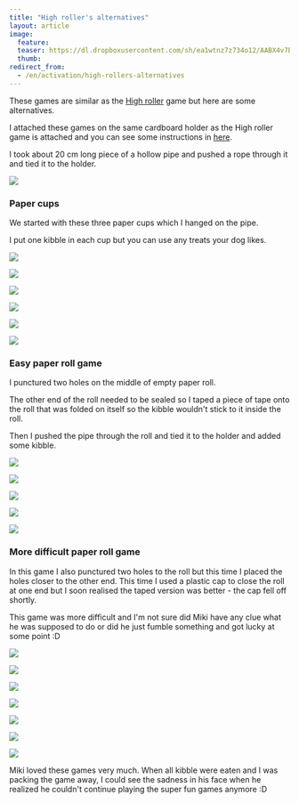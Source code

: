 ```yaml
---
title: "High roller's alternatives"
layout: article
image:
  feature:
  teaser: https://dl.dropboxusercontent.com/sh/ea1wtnz7z734o12/AABX4v7BqDM9SBaqaW0ziUt1a/aktivointi/tuubin-pyoritys/DS28661-245px.jpg
  thumb:
redirect_from:
  - /en/activation/high-rollers-alternatives
---
```


These games are similar as the [High roller](/en/brain-games/high-roller/) game but here are some alternatives.

I attached these games on the same cardboard holder as the High roller game is attached and you can see some instructions in [here](/en/brain-games/high-roller/).

I took about 20 cm long piece of a hollow pipe and pushed a rope through it and tied it to the holder.

[![](https://dl.dropboxusercontent.com/sh/ea1wtnz7z734o12/AAB2e7ZgnXYsac0JV0MWvU0Ca/aktivointi/tuubin-pyoritys/DS28516-800px.jpg)](https://dl.dropboxusercontent.com/sh/ea1wtnz7z734o12/AAAZj1L7YfF92whIwm2GMyOTa/aktivointi/tuubin-pyoritys/DS28516.jpg)

### Paper cups

We started with these three paper cups which I hanged on the pipe.

I put one kibble in each cup but you can use any treats your dog likes.

[![](https://dl.dropboxusercontent.com/sh/ea1wtnz7z734o12/AAAq6ETqbbVamWBdpR6bXusoa/aktivointi/tuubin-pyoritys/DS28542-800px.jpg)](https://dl.dropboxusercontent.com/sh/ea1wtnz7z734o12/AABytxn2-XDx4yZm4DoiIQCSa/aktivointi/tuubin-pyoritys/DS28542.jpg)

[![](https://dl.dropboxusercontent.com/sh/ea1wtnz7z734o12/AAD3Qmnd82fLmceMGzaMxhsXa/aktivointi/tuubin-pyoritys/DS28594-800px.jpg)](https://dl.dropboxusercontent.com/sh/ea1wtnz7z734o12/AACmddFtNpGSd0KC0sphN87oa/aktivointi/tuubin-pyoritys/DS28594.jpg)

[![](https://dl.dropboxusercontent.com/sh/ea1wtnz7z734o12/AADZGzVFbXmMnyyD03jSNPnYa/aktivointi/tuubin-pyoritys/DS28598-800px.jpg)](https://dl.dropboxusercontent.com/sh/ea1wtnz7z734o12/AADVUstmwHbhxXMSatyeV62Va/aktivointi/tuubin-pyoritys/DS28598.jpg)

[![](https://dl.dropboxusercontent.com/sh/ea1wtnz7z734o12/AADEAmLiSBPBnZGrddy055ipa/aktivointi/tuubin-pyoritys/DS28661-800px.jpg)](https://dl.dropboxusercontent.com/sh/ea1wtnz7z734o12/AACjnPdmLkZt3DfFsB1-xW_Qa/aktivointi/tuubin-pyoritys/DS28661.jpg)

[![](https://dl.dropboxusercontent.com/sh/ea1wtnz7z734o12/AAC0S2OGdPAzlSyn8GRPlM7Qa/aktivointi/tuubin-pyoritys/DS28698-800px.jpg)](https://dl.dropboxusercontent.com/sh/ea1wtnz7z734o12/AACiX-vaCqQGdOW44X5ccJhfa/aktivointi/tuubin-pyoritys/DS28698.jpg)

[![](https://dl.dropboxusercontent.com/sh/ea1wtnz7z734o12/AAAS5qp0HwA0xUEXLpK3d9vta/aktivointi/tuubin-pyoritys/DS28695-800px.jpg)](https://dl.dropboxusercontent.com/sh/ea1wtnz7z734o12/AACOQLMBQAwVIcHygSmc5OSEa/aktivointi/tuubin-pyoritys/DS28695.jpg)

### Easy paper roll game

I punctured two holes on the middle of empty paper roll.

The other end of the roll needed to be sealed so I taped a piece of tape onto the roll that was folded on itself so the kibble wouldn't stick to it inside the roll.

Then I pushed the pipe through the roll and tied it to the holder and added some kibble.

[![](https://dl.dropboxusercontent.com/sh/ea1wtnz7z734o12/AAAYu-QPSVea2NXOaTjxvfZPa/aktivointi/tuubin-pyoritys/DS28850-800px.jpg)](https://dl.dropboxusercontent.com/sh/ea1wtnz7z734o12/AAC6c07Bo5Xkdev4MeonXoUta/aktivointi/tuubin-pyoritys/DS28850.jpg)

[![](https://dl.dropboxusercontent.com/sh/ea1wtnz7z734o12/AADJ4y4A3K7wZELwRdyj-uVMa/aktivointi/tuubin-pyoritys/DS28863-800px.jpg)](https://dl.dropboxusercontent.com/sh/ea1wtnz7z734o12/AAD-0KR9O13nhPXIl5UMlEmWa/aktivointi/tuubin-pyoritys/DS28863.jpg)

[![](https://dl.dropboxusercontent.com/sh/ea1wtnz7z734o12/AABEGDaetFfgFAPOEGkA1VLra/aktivointi/tuubin-pyoritys/DS28867-800px.jpg)](https://dl.dropboxusercontent.com/sh/ea1wtnz7z734o12/AAD8GjtVz3oMTGj5MIrq0z_2a/aktivointi/tuubin-pyoritys/DS28867.jpg)

[![](https://dl.dropboxusercontent.com/sh/ea1wtnz7z734o12/AAAZsPYT9KQAGESvac0hzy08a/aktivointi/tuubin-pyoritys/DS28870-800px.jpg)](https://dl.dropboxusercontent.com/sh/ea1wtnz7z734o12/AABvmHeTzjgIP08-UfdqceTQa/aktivointi/tuubin-pyoritys/DS28870.jpg)

[![](https://dl.dropboxusercontent.com/sh/ea1wtnz7z734o12/AABBomFWIPJn_nuwU3M8ExCha/aktivointi/tuubin-pyoritys/DS28873-800px.jpg)](https://dl.dropboxusercontent.com/sh/ea1wtnz7z734o12/AAAeu58G5_KYqjw5vFt4FUO0a/aktivointi/tuubin-pyoritys/DS28873.jpg)

### More difficult paper roll game

In this game I also punctured two holes to the roll but this time I placed the holes closer to the other end. This time I used a plastic cap to close the roll at one end but I soon realised the taped version was better - the cap fell off shortly.

This game was more difficult and I'm not sure did Miki have any clue what he was supposed to do or did he just fumble something and got lucky at some point :D

[![](https://dl.dropboxusercontent.com/sh/ea1wtnz7z734o12/AABdVcvto-uTRweBIJYXIgV_a/aktivointi/tuubin-pyoritys/DS28748-800px.jpg)](https://dl.dropboxusercontent.com/sh/ea1wtnz7z734o12/AADKAPROCfUXQ-sz3EgMHj5ja/aktivointi/tuubin-pyoritys/DS28748.jpg)

[![](https://dl.dropboxusercontent.com/sh/ea1wtnz7z734o12/AACy2-RSj6am6-3Ylgqd0608a/aktivointi/tuubin-pyoritys/DS28753-800px.jpg)](https://dl.dropboxusercontent.com/sh/ea1wtnz7z734o12/AAAreMcDVMOq9L9LJr8PutQYa/aktivointi/tuubin-pyoritys/DS28753.jpg)

[![](https://dl.dropboxusercontent.com/sh/ea1wtnz7z734o12/AADj3VmTWkysrno8RjpQ8Ra_a/aktivointi/tuubin-pyoritys/DS28758-800px.jpg)](https://dl.dropboxusercontent.com/sh/ea1wtnz7z734o12/AAB9k6E2_W6QPrm7iM6qXJbea/aktivointi/tuubin-pyoritys/DS28758.jpg)

[![](https://dl.dropboxusercontent.com/sh/ea1wtnz7z734o12/AACqwe2UdICsmwn6keLbcw__a/aktivointi/tuubin-pyoritys/DS28775-800px.jpg)](https://dl.dropboxusercontent.com/sh/ea1wtnz7z734o12/AAAy-3nfAhzViXMBlsdNK5gEa/aktivointi/tuubin-pyoritys/DS28775.jpg)

[![](https://dl.dropboxusercontent.com/sh/ea1wtnz7z734o12/AACIeE7LH1Q3LGGkdjMuPuZxa/aktivointi/tuubin-pyoritys/DS28812-800px.jpg)](https://dl.dropboxusercontent.com/sh/ea1wtnz7z734o12/AACJmnUE8dpnbvV-U52sukGUa/aktivointi/tuubin-pyoritys/DS28812.jpg)

[![](https://dl.dropboxusercontent.com/sh/ea1wtnz7z734o12/AACR_q9e3KpdQTe1OLKGGU9-a/aktivointi/tuubin-pyoritys/DS28761-800px.jpg)](https://dl.dropboxusercontent.com/sh/ea1wtnz7z734o12/AABayT80NDw2WadwC8vLljCFa/aktivointi/tuubin-pyoritys/DS28761.jpg)

[![](https://dl.dropboxusercontent.com/sh/ea1wtnz7z734o12/AADcBr4n24-eQN_lveg2dfiua/aktivointi/tuubin-pyoritys/DS28763-800px.jpg)](https://dl.dropboxusercontent.com/sh/ea1wtnz7z734o12/AACZZao0wv6XEaVKlqZO4dwVa/aktivointi/tuubin-pyoritys/DS28763.jpg)

Miki loved these games very much. When all kibble were eaten and I was packing the game away, I could see the sadness in his face when he realized he couldn't continue playing the super fun games anymore :D
